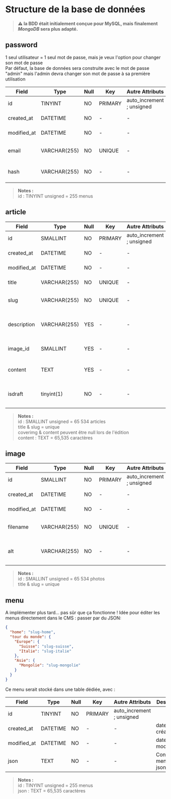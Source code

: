 # Structure de la base de données

> **:warning: la BDD était initialement conçue pour MySQL, mais finalement *MongoDB* sera plus adapté.**  

## password

1 seul utilisateur = 1 seul mot de passe, mais je veux l'option pour changer son mot de passe  
Par défaut, la base de données sera construite avec le mot de passe "admin" mais l'admin devra changer son mot de passe à sa première utilisation  

| Field            | Type         | Null | Key     | Autre Attributs           | Description                             |
| ---------------- | ------------ | ---- | ------- | ------------------------- | --------------------------------------- |
| id               | TINYINT      | NO   | PRIMARY | auto_increment ; unsigned |                                         |
| created_at       | DATETIME     | NO   | -       | -                         | date de création                        |
| modified_at      | DATETIME     | NO   | -       | -                         | date de modification                    |
| email            | VARCHAR(255) | NO   | UNIQUE  | -                         | Email de l'utilisateur (crypté)         |
| hash             | VARCHAR(255) | NO   | -       | -                         | Hash du mot de passe                    |

> **Notes :**  
> id : TINYINT unsigned = 255 menus  


## article

| Field            | Type         | Null | Key     | Autre Attributs           | Description                               |
| ---------------- | ------------ | ---- | ------- | ------------------------- | ----------------------------------------- |
| id               | SMALLINT     | NO   | PRIMARY | auto_increment ; unsigned |                                           |
| created_at       | DATETIME     | NO   | -       | -                         | date de création                          |
| modified_at      | DATETIME     | NO   | -       | -                         | date de modification                      |
| title            | VARCHAR(255) | NO   | UNIQUE  | -                         | Titre de l'article                        |
| slug             | VARCHAR(255) | NO   | UNIQUE  | -                         | URL de la page de l'article               |
| description      | VARCHAR(255) | YES  | -       | -                         | Résumé de l'article (pour SEO et preview) |
| image_id         | SMALLINT     | YES  | -       | -                         | id de l'image de couverture               |
| content          | TEXT         | YES  | -       | -                         | Contenu de l'article en Markdown          |
| isdraft          | tinyint(1)   | NO   | -       | -                         | 0 ou 1 : en mode brouillon ou pas ?       |

> **Notes :**  
> id : SMALLINT unsigned = 65 534 articles  
> title & slug = unique  
> coverimg & content peuvent être null lors de l'édition  
> content : TEXT = 65,535 caractères


## image

| Field            | Type         | Null | Key     | Autre Attributs           | Description                             |
| ---------------- | ------------ | ---- | ------- | ------------------------- | --------------------------------------- |
| id               | SMALLINT     | NO   | PRIMARY | auto_increment ; unsigned |                                         |
| created_at       | DATETIME     | NO   | -       | -                         | date de création                        |
| modified_at      | DATETIME     | NO   | -       | -                         | date de modification                    |
| filename         | VARCHAR(255) | NO   | UNIQUE  | -                         | nom du fichier image                    |
| alt              | VARCHAR(255) | NO   | -       | -                         | texte alternatif pour les liseuses      |

> **Notes :**  
> id : SMALLINT unsigned = 65 534 photos  
> title & slug = unique  


## menu
A implémenter plus tard... pas sûr que ça fonctionne !
Idée pour éditer les menus directement dans le CMS : passer par du JSON:
```json
{
  "home": "slug-home",
  "tour du monde": {
    "Europe": {
      "Suisse": "slug-suisse",
      "Italie": "slug-italie"
    },
    "Asie": {
      "Mongolie": "slug-mongolie"
    }
  }
}
```
Ce menu serait stocké dans une table dédiée, avec :


| Field            | Type         | Null | Key     | Autre Attributs           | Description                             |
| ---------------- | ------------ | ---- | ------- | ------------------------- | --------------------------------------- |
| id               | TINYINT      | NO   | PRIMARY | auto_increment ; unsigned |                                         |
| created_at       | DATETIME     | NO   | -       | -                         | date de création                        |
| modified_at      | DATETIME     | NO   | -       | -                         | date de modification                    |
| json             | TEXT         | NO   | -       | -                         | Contenu du menu en json                 |


> **Notes :**  
> id : TINYINT unsigned = 255 menus  
> json : TEXT = 65,535 caractères
